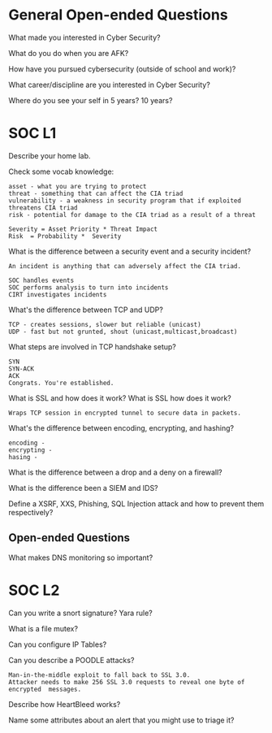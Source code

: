 # General Open-ended Questions
What made you interested in Cyber Security?

What do you do when you are AFK?

How have you pursued cybersecurity (outside of school and work)?

What career/discipline are you interested in Cyber Security?

Where do you see your self in 5 years? 10 years?

# SOC L1
Describe your home lab.

Check some vocab knowledge:
```
asset - what you are trying to protect
threat - something that can affect the CIA triad
vulnerability - a weakness in security program that if exploited threatens CIA triad
risk - potential for damage to the CIA triad as a result of a threat

Severity = Asset Priority * Threat Impact
Risk  = Probability *  Severity
```
What is the difference between a security event and a security incident?

```
An incident is anything that can adversely affect the CIA triad.

SOC handles events
SOC performs analysis to turn into incidents
CIRT investigates incidents
```

What's the difference between TCP and UDP?
```
TCP - creates sessions, slower but reliable (unicast)
UDP - fast but not grunted, shout (unicast,multicast,broadcast)
```
What steps are involved in TCP handshake setup?
```
SYN
SYN-ACK
ACK
Congrats. You're established.
```

What is SSL and how does it work? What is SSL how does it work?
```
Wraps TCP session in encrypted tunnel to secure data in packets.
```
What's the difference between encoding, encrypting, and hashing?
```
encoding -
encrypting -
hasing -
```

What is the difference between a drop and a deny on a firewall?

What is the difference been a SIEM and IDS?

Define a XSRF, XXS, Phishing, SQL Injection attack and how to prevent them respectively?

## Open-ended Questions
What makes DNS monitoring so important?

# SOC L2
Can you write a snort signature? Yara rule?

What is a file mutex?

Can you configure IP Tables?

Can you describe a POODLE attacks?

```
Man-in-the-middle exploit to fall back to SSL 3.0.
Attacker needs to make 256 SSL 3.0 requests to reveal one byte of encrypted  messages.
```

Describe how HeartBleed works?

Name some attributes about an alert that you might use to triage it?

